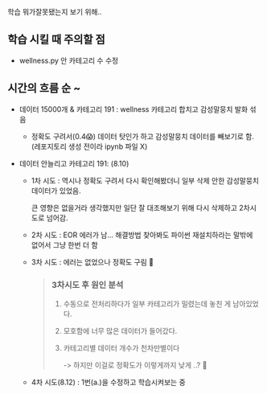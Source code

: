 학습 뭐가잘못됐는지 보기 위해..
## 학습 시킬 때 주의할 점
* wellness.py 안 카테고리 수 수정
  
## 시간의 흐름 순 ~
* 데이터 15000개 & 카테고리 191 : wellness 카테고리 합치고 감성말뭉치 발화 섞음
  - 정확도 구려서(0.4😱) 데이터 탓인가 하고 감성말뭉치 데이터를 빼보기로 함. (레포지토리 생성 전이라 ipynb 파일 X)

* 데이터 안늘리고 카테고리 191: (8.10)
  - 1차 시도 : 역시나 정확도 구려서 다시 확인해봤더니 일부 삭제 안한 감성말뭉치 데이터가 있었음.


     큰 영향은 없을거라 생각했지만 일단 잘 대조해보기 위해 다시 삭제하고 2차시도로 넘어감.
    
  - 2차 시도 : EOR 에러가 남... 해결방법 찾아봐도 파이썬 재설치하라는 말밖에 없어서 그냥 한번 더 함
  - 3차 시도 : 에러는 없었으나 정확도 구림 🤔
    > ### 3차시도 후 원인 분석
    >  1. 수동으로 전처리하다가 일부 카테고리가 밀렸는데 놓친 게 남아있었다.
    >  2. 모호함에 너무 많은 데이터가 들어갔다.
    >  3. 카테고리별 데이터 개수가 천차만별이다
    >     
    >      -> 하지만 이걸로 정확도가 이렇게까지 낮게 ..? 🤔

  - 4차 시도(8.12) : 1번(a.)을 수정하고 학습시켜보는 중
